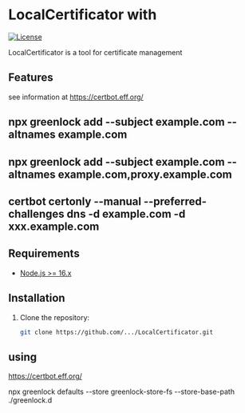 # LocalCertificator with

[![License](https://img.shields.io/badge/License-MIT-blue.svg)](LICENSE)

LocalCertificator is a tool for certificate management

## Features

see information at https://certbot.eff.org/

## npx greenlock add --subject example.com --altnames example.com

## npx greenlock add --subject example.com --altnames example.com,proxy.example.com

## certbot certonly --manual --preferred-challenges dns -d example.com -d xxx.example.com

## Requirements

- [Node.js >= 16.x](https://nodejs.org/en/download/)

## Installation

1. Clone the repository:

   ```bash
   git clone https://github.com/.../LocalCertificator.git
   ```

## using

https://certbot.eff.org/

npx greenlock defaults --store greenlock-store-fs --store-base-path ./greenlock.d

